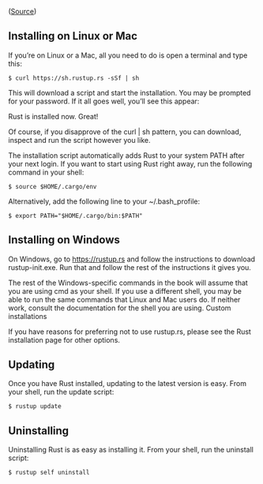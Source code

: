 ([Source](https://doc.rust-lang.org/book/second-edition/ch01-01-installation.html))

## Installing on Linux or Mac

If you’re on Linux or a Mac, all you need to do is open a terminal and type this:

```
$ curl https://sh.rustup.rs -sSf | sh
```

This will download a script and start the installation. You may be prompted for your password. If it all goes well, you’ll see this appear:

Rust is installed now. Great!

Of course, if you disapprove of the curl | sh pattern, you can download, inspect and run the script however you like.

The installation script automatically adds Rust to your system PATH after your next login. If you want to start using Rust right away, run the following command in your shell:

```
$ source $HOME/.cargo/env
```

Alternatively, add the following line to your ~/.bash_profile:

```
$ export PATH="$HOME/.cargo/bin:$PATH"
```

## Installing on Windows

On Windows, go to https://rustup.rs and follow the instructions to download rustup-init.exe. Run that and follow the rest of the instructions it gives you.

The rest of the Windows-specific commands in the book will assume that you are using cmd as your shell. If you use a different shell, you may be able to run the same commands that Linux and Mac users do. If neither work, consult the documentation for the shell you are using.
Custom installations

If you have reasons for preferring not to use rustup.rs, please see the Rust installation page for other options.

## Updating

Once you have Rust installed, updating to the latest version is easy. From your shell, run the update script:

```
$ rustup update
```

## Uninstalling

Uninstalling Rust is as easy as installing it. From your shell, run the uninstall script:

```
$ rustup self uninstall
```